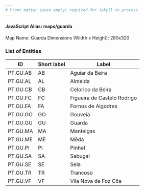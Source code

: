```yaml
---
# Front matter (even empty) required for Jekyll to process
---
```


#### JavaScript Alias: maps/guarda

Map Name: Guarda
Dimensions (Width x Height): 280x320





### List of Entities

ID | Short label | Label
---|---|---|
PT.GU.AB|AB|Aguiar da Beira
PT.GU.AL|AL|Almeida
PT.GU.CB|CB|Celorico da Beira
PT.GU.FC|FC|Figueira de Castelo Rodrigo
PT.GU.FA|FA|Fornos de Algodres
PT.GU.GO|GO|Gouveia
PT.GU.GU|GU|Guarda
PT.GU.MA|MA|Manteigas
PT.GU.ME|ME|Mêda
PT.GU.PI|PI|Pinhel
PT.GU.SA|SA|Sabugal
PT.GU.SE|SE|Seia
PT.GU.TR|TR|Trancoso
PT.GU.VF|VF|Vila Nova de Foz Côa

